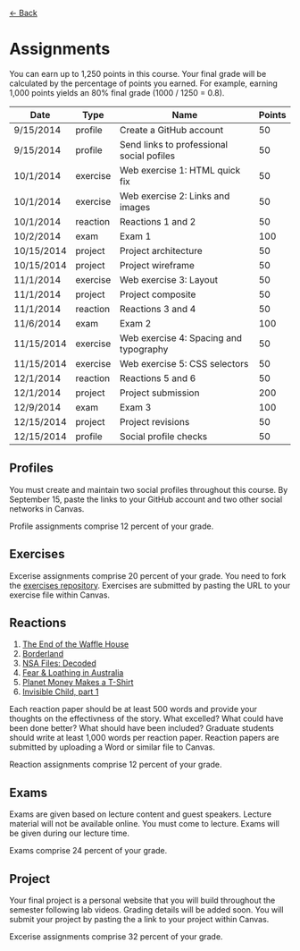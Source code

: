 [&larr; Back](README.md)

# Assignments

You can earn up to 1,250 points in this course. Your final grade will be calculated by the percentage of points you earned. For example, earning 1,000 points yields an 80% final grade (1000 / 1250 = 0.8).

| Date       | Type       | Name                                      | Points |
|------------|------------|-------------------------------------------|--------|
| 9/15/2014  | profile    | Create a GitHub account                   | 50     |
| 9/15/2014  | profile    | Send links to professional social pofiles | 50     |
| 10/1/2014  | exercise   | Web exercise 1: HTML quick fix            | 50     |
| 10/1/2014  | exercise   | Web exercise 2: Links and images          | 50     |
| 10/1/2014  | reaction   | Reactions 1 and 2                         | 50     |
| 10/2/2014  | exam       | Exam 1                                    | 100    |
| 10/15/2014 | project    | Project architecture                      | 50     |
| 10/15/2014 | project    | Project wireframe                         | 50     |
| 11/1/2014  | exercise   | Web exercise 3: Layout                    | 50     |
| 11/1/2014  | project    | Project composite                         | 50     |
| 11/1/2014  | reaction   | Reactions 3 and 4                         | 50     |
| 11/6/2014  | exam       | Exam 2                                    | 100    |
| 11/15/2014 | exercise   | Web exercise 4: Spacing and typography    | 50     |
| 11/15/2014 | exercise   | Web exercise 5: CSS selectors             | 50     |
| 12/1/2014  | reaction   | Reactions 5 and 6                         | 50     |
| 12/1/2014  | project    | Project submission                        | 200    |
| 12/9/2014  | exam       | Exam 3                                    | 100    |
| 12/15/2014 | project    | Project revisions                         | 50     |
| 12/15/2014 | profile    | Social profile checks                     | 50     |

## Profiles

You must create and maintain two social profiles throughout this course. By September 15, paste the links to your GitHub account and two other social networks in Canvas.

Profile assignments comprise 12 percent of your grade.

## Exercises

Excerise assignments comprise 20 percent of your grade. You need to fork the [exercises repository](https://github.com/gotoplanb/mmc3260-f14-exercises). Exercises are submitted by pasting the URL to your exercise file within Canvas.

## Reactions

1. [The End of the Waffle House](http://www.idsnews.com/article/2013/10/the-end-of-the-waffle-house?id=94816)
2. [Borderland](http://www.npr.org/series/291397809/borderland-dispatches-from-the-u-s-mexico-boundary)
3. [NSA Files: Decoded](http://www.theguardian.com/world/interactive/2013/nov/01/snowden-nsa-files-surveillance-revelations-decoded#section/1) 
4. [Fear & Loathing in Australia](http://oneicon.oakley.com/fear-and-loathing-in-australia/#intro)
5. [Planet Money Makes a T-Shirt](http://apps.npr.org/tshirt/#/title)
6. [Invisible Child, part 1](http://www.nytimes.com/projects/2013/invisible-child/#/?chapt=1)

Each reaction paper should be at least 500 words and provide your thoughts on the effectivness of the story. What excelled? What could have been done better? What should have been included? Graduate students should write at least 1,000 words per reaction paper. Reaction papers are submitted by uploading a Word or similar file to Canvas.

Reaction assignments comprise 12 percent of your grade. 

## Exams

Exams are given based on lecture content and guest speakers. Lecture material will not be available online. You must come to lecture. Exams will be given during our lecture time.

Exams comprise 24 percent of your grade.

## Project

Your final project is a personal website that you will build throughout the semester following lab videos. Grading details will be added soon. You will submit your project by pasting the a link to your project within Canvas.

Excerise assignments comprise 32 percent of your grade.

